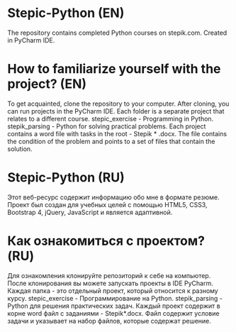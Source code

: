 # Stepic-Python (EN)
The repository contains completed Python courses on stepik.com. Created in PyCharm IDE.

# How to familiarize yourself with the project? (EN)
To get acquainted, clone the repository to your computer.
After cloning, you can run projects in the PyCharm IDE.
Each folder is a separate project that relates to a different course.
stepic_exercise - Programming in Python.
stepik_parsing - Python for solving practical problems.
Each project contains a word file with tasks in the root - Stepik * .docx.
The file contains the condition of the problem and points to a set of files that contain the solution.

# Stepic-Python (RU)
Этот веб-ресурс содержит информацию обо мне в формате резюме. Проект был создан для учебных целей с помощью HTML5, CSS3, Bootstrap 4, jQuery, JavaScript и является адаптивной.

# Как ознакомиться с проектом? (RU)
Для ознакомления клонируйте репозиторий к себе на компьютер.
После клонирования вы можете запускать проекты в IDE PyCharm.
Каждая папка - это отдельный проект, который относится к разному курсу. 
stepic_exercise - Программирование на Python.
stepik_parsing - Python для решения практических задач.
Каждый проект содержит в корне word файл с заданиями - Stepik*.docx. Файл содержит условие задачи и указывает на набор файлов, которые содержат решение.


